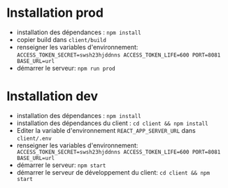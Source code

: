 # Installation prod

- installation des dépendances : `npm install`
- copier build dans `client/build`
- renseigner les variables d'environnement:
  `ACCESS_TOKEN_SECRET=swsh23hjddnns ACCESS_TOKEN_LIFE=600 PORT=8081 BASE_URL=url`
- démarrer le serveur: `npm run prod`

# Installation dev

- installation des dépendances : `npm install`
- installation des dépendances du client : `cd client && npm install`
- Editer la variable d'environnement `REACT_APP_SERVER_URL` dans `client/.env`
- renseigner les variables d'environnement: ` ACCESS_TOKEN_SECRET=swsh23hjddnns ACCESS_TOKEN_LIFE=600 PORT=8081 BASE_URL=url`
- démarrer le serveur: `npm start`
- démarrer le serveur de développement du client: `cd client && npm start`
